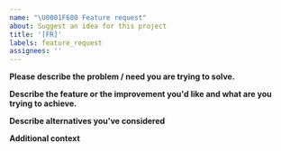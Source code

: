 ```yaml
---
name: "\U0001F680 Feature request"
about: Suggest an idea for this project
title: '[FR]'
labels: feature_request
assignees: ''
---
```

<!--
  Please make sure to look through existing feature request (https://tree.taiga.io/project/taiga/issues?type=1199039,1198771) to see whether your idea is already being discussed
-->

**Please describe the problem / need you are trying to solve.**
<!--
  A clear and concise description of what the problem is. Ex. I'm always frustrated when (...)
-->

**Describe the feature or the improvement you'd like and what are you trying to achieve.**
<!--
  A clear and concise description of what you want to happen.
-->

**Describe alternatives you've considered**
<!--
  A clear and concise description of any alternative solutions or features you've considered.
-->

**Additional context**
<!--
  Add any other context or screenshots about the feature request here.
-->
